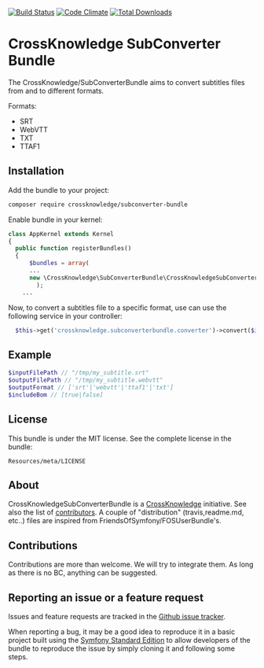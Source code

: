 [![Build Status](https://api.travis-ci.org/CrossKnowledge/SubConverterBundle.svg?branch=master)](https://travis-ci.org/CrossKnowledge/SubConverterBundle)
[![Code Climate](https://codeclimate.com/github/CrossKnowledge/SubConverterBundle.svg)](https://codeclimate.com/github/CrossKnowledge/SubConverterBundle)
[![Total Downloads](https://poser.pugx.org/crossknowledge/subconverter-bundle/downloads.svg)](https://packagist.org/packages/crossknowledge/subconverter-bundle)

CrossKnowledge SubConverter Bundle
===============================

The CrossKnowledge/SubConverterBundle aims to convert subtitles files from and to different formats.

Formats:

- SRT
- WebVTT
- TXT
- TTAF1

Installation
------------

Add the bundle to your project:
```bash
composer require crossknowledge/subconverter-bundle
```
Enable bundle in your kernel:
```php
class AppKernel	extends Kernel
{
  public function registerBundles()
  {
	  $bundles = array(
      ...
      new \CrossKnowledge\SubConverterBundle\CrossKnowledgeSubConverterBundle(),
		);
    ...
```

Now, to convert a subtitles file to a specific format, use can use the following service in your controller:
```php
  $this->get('crossknowledge.subconverterbundle.converter')->convert($inputFilePath, $outputFilePath, $outputFormat, $includeBom);
```

Example
-------

```php
$inputFilePath // "/tmp/my_subtitle.srt"
$outputFilePath // "/tmp/my_subtitle.webvtt"
$outputFormat // ['srt'|'webvtt'|'ttaf1'|'txt']
$includeBom // [true|false]
```

License
-------

This bundle is under the MIT license. See the complete license in the bundle:

    Resources/meta/LICENSE

About
-----

CrossKnowledgeSubConverterBundle is a [CrossKnowledge](https://crossknowledge.com) initiative.
See also the list of [contributors](https://github.com/CrossKnowledge/SubConverterBundle/contributors).
A couple of "distribution" (travis,readme.md, etc..) files are inspired from FriendsOfSymfony/FOSUserBundle's.

Contributions
-------------

Contributions are more than welcome.
We will try to integrate them. As long as there is no BC, anything can be suggested.


Reporting an issue or a feature request
---------------------------------------

Issues and feature requests are tracked in the [Github issue tracker](https://github.com/CrossKnowledge/SubConverterBundle/issues).

When reporting a bug, it may be a good idea to reproduce it in a basic project
built using the [Symfony Standard Edition](https://github.com/symfony/symfony-standard)
to allow developers of the bundle to reproduce the issue by simply cloning it
and following some steps.
